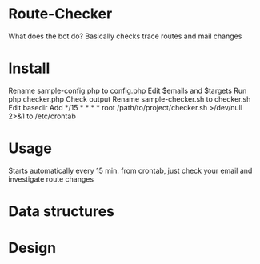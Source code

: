 Route-Checker
============
What does the bot do?
Basically checks trace routes and mail changes

Install
=======
Rename sample-config.php to config.php
Edit $emails and $targets
Run php checker.php
Check output
Rename sample-checker.sh to checker.sh
Edit basedir
Add */15 * * * * root /path/to/project/checker.sh >/dev/null 2>&1 to /etc/crontab

Usage
=====
Starts automatically every 15 min. from crontab, just check your email and investigate route changes 

Data structures
===============

Design
======
